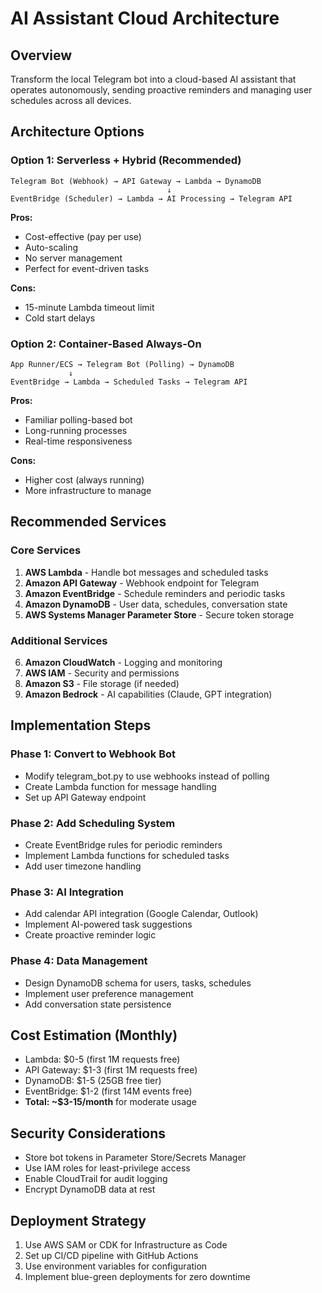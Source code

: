 # AI Assistant Cloud Architecture

## Overview
Transform the local Telegram bot into a cloud-based AI assistant that operates autonomously, sending proactive reminders and managing user schedules across all devices.

## Architecture Options

### Option 1: Serverless + Hybrid (Recommended)
```
Telegram Bot (Webhook) → API Gateway → Lambda → DynamoDB
                                   ↓
EventBridge (Scheduler) → Lambda → AI Processing → Telegram API
```

**Pros:**
- Cost-effective (pay per use)
- Auto-scaling
- No server management
- Perfect for event-driven tasks

**Cons:**
- 15-minute Lambda timeout limit
- Cold start delays

### Option 2: Container-Based Always-On
```
App Runner/ECS → Telegram Bot (Polling) → DynamoDB
             ↓
EventBridge → Lambda → Scheduled Tasks → Telegram API
```

**Pros:**
- Familiar polling-based bot
- Long-running processes
- Real-time responsiveness

**Cons:**
- Higher cost (always running)
- More infrastructure to manage

## Recommended Services

### Core Services
1. **AWS Lambda** - Handle bot messages and scheduled tasks
2. **Amazon API Gateway** - Webhook endpoint for Telegram
3. **Amazon EventBridge** - Schedule reminders and periodic tasks
4. **Amazon DynamoDB** - User data, schedules, conversation state
5. **AWS Systems Manager Parameter Store** - Secure token storage

### Additional Services
6. **Amazon CloudWatch** - Logging and monitoring
7. **AWS IAM** - Security and permissions
8. **Amazon S3** - File storage (if needed)
9. **Amazon Bedrock** - AI capabilities (Claude, GPT integration)

## Implementation Steps

### Phase 1: Convert to Webhook Bot
- Modify telegram_bot.py to use webhooks instead of polling
- Create Lambda function for message handling
- Set up API Gateway endpoint

### Phase 2: Add Scheduling System
- Create EventBridge rules for periodic reminders
- Implement Lambda functions for scheduled tasks
- Add user timezone handling

### Phase 3: AI Integration
- Add calendar API integration (Google Calendar, Outlook)
- Implement AI-powered task suggestions
- Create proactive reminder logic

### Phase 4: Data Management
- Design DynamoDB schema for users, tasks, schedules
- Implement user preference management
- Add conversation state persistence

## Cost Estimation (Monthly)
- Lambda: $0-5 (first 1M requests free)
- API Gateway: $1-3 (first 1M requests free)
- DynamoDB: $1-5 (25GB free tier)
- EventBridge: $1-2 (first 14M events free)
- **Total: ~$3-15/month** for moderate usage

## Security Considerations
- Store bot tokens in Parameter Store/Secrets Manager
- Use IAM roles for least-privilege access
- Enable CloudTrail for audit logging
- Encrypt DynamoDB data at rest

## Deployment Strategy
1. Use AWS SAM or CDK for Infrastructure as Code
2. Set up CI/CD pipeline with GitHub Actions
3. Use environment variables for configuration
4. Implement blue-green deployments for zero downtime
